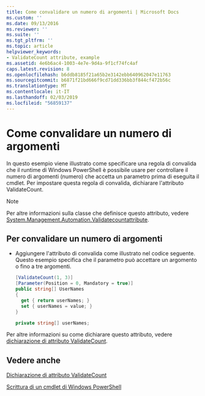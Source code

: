 ```yaml
---
title: Come convalidare un numero di argomenti | Microsoft Docs
ms.custom: ''
ms.date: 09/13/2016
ms.reviewer: ''
ms.suite: ''
ms.tgt_pltfrm: ''
ms.topic: article
helpviewer_keywords:
- ValidateCount attribute, example
ms.assetid: 4e6b6ac4-1003-4e7e-9d4a-9f1cf74fc4af
caps.latest.revision: 8
ms.openlocfilehash: b6ddb8185f21a65b2e3142ebb640962047e11763
ms.sourcegitcommit: b6871f21bd666f9cd71dd336bb3f844cf472b56c
ms.translationtype: MT
ms.contentlocale: it-IT
ms.lasthandoff: 02/03/2019
ms.locfileid: "56859137"
---
```

# <a name="how-to-validate-an-argument-count"></a>Come convalidare un numero di argomenti

In questo esempio viene illustrato come specificare una regola di convalida che il runtime di Windows PowerShell è possibile usare per controllare il numero di argomenti (numero) che accetta un parametro prima di eseguita il cmdlet. Per impostare questa regola di convalida, dichiarare l'attributo ValidateCount.

> [!NOTE]
> Per altre informazioni sulla classe che definisce questo attributo, vedere [System.Management.Automation.Validatecountattribute](/dotnet/api/System.Management.Automation.ValidateCountAttribute).

## <a name="to-validate-an-argument-count"></a>Per convalidare un numero di argomenti

- Aggiungere l'attributo di convalida come illustrato nel codice seguente. Questo esempio specifica che il parametro può accettare un argomento o fino a tre argomenti.

    ```csharp
    [ValidateCount(1, 3)]
    [Parameter(Position = 0, Mandatory = true)]
    public string[] UserNames
    {
      get { return userNames; }
      set { userNames = value; }
    }

    private string[] userNames;
    ```

Per altre informazioni su come dichiarare questo attributo, vedere [dichiarazione di attributo ValidateCount](./validatecount-attribute-declaration.md).

## <a name="see-also"></a>Vedere anche

[Dichiarazione di attributo ValidateCount](./validatecount-attribute-declaration.md)

[Scrittura di un cmdlet di Windows PowerShell](./writing-a-windows-powershell-cmdlet.md)
